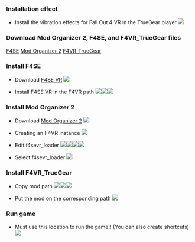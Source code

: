 ### Installation effect

- Install the vibration effects for Fall Out 4 VR in the TrueGear player
![](https://static.truegear.cn/bbs/Fall%20Out%204%20VR/1.png)


### Download Mod Organizer 2, F4SE, and F4VR_TrueGear files

[F4SE](https://f4se.silverlock.org/)
[Mod Organizer 2](https://www.nexusmods.com/skyrimspecialedition/mods/6194)
[F4VR_TrueGear](https://truegear.s3.bitiful.net/F4VR/F4VR_TrueGear.rar)


### Install F4SE

- Download    [F4SE VR](https://f4se.silverlock.org/)
![](https://static.truegear.cn/bbs/Fall%20Out%204%20VR/3.png)

- Install F4SE VR in the F4VR path
![](https://static.truegear.cn/bbs/Fall%20Out%204%20VR/4.png)![](https://static.truegear.cn/bbs/Fall%20Out%204%20VR/2.png)![](https://static.truegear.cn/bbs/Fall%20Out%204%20VR/5.png)


### Install Mod Organizer 2

- Download     [Mod Organizer 2](https://www.nexusmods.com/skyrimspecialedition/mods/6194)
![](https://static.truegear.cn/bbs/Fall%20Out%204%20VR/6.png)

- Creating an F4VR instance
![](https://static.truegear.cn/bbs/Fall%20Out%204%20VR/7.png)

- Edit f4sevr_loader
![](https://static.truegear.cn/bbs/Fall%20Out%204%20VR/8.png)![](https://static.truegear.cn/bbs/Fall%20Out%204%20VR/9.png)![](https://static.truegear.cn/bbs/Fall%20Out%204%20VR/11.png)![](https://static.truegear.cn/bbs/Fall%20Out%204%20VR/10.png)

- Select f4sevr_loader
![](https://static.truegear.cn/bbs/Fall%20Out%204%20VR/12.png)


### Install F4VR_TrueGear

- Copy mod path
![](https://static.truegear.cn/bbs/Fall%20Out%204%20VR/13.png)![](https://static.truegear.cn/bbs/Fall%20Out%204%20VR/14.png)![](https://static.truegear.cn/bbs/Fall%20Out%204%20VR/15.png)

- Put the mod on the corresponding path
![](https://static.truegear.cn/bbs/Fall%20Out%204%20VR/16.png)


### Run game

- Must use this location to run the game!! (You can also create shortcuts)
![](https://static.truegear.cn/bbs/Fall%20Out%204%20VR/17.png)


